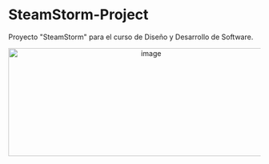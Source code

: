# SteamStorm-Project
Proyecto "SteamStorm" para el curso de Diseño y Desarrollo de Software.

<p align="center">
    <img width="554.5" height="216" alt="image" src="https://github.com/user-attachments/assets/18f6efbb-53b4-40c0-8be5-e8aecd900596" style="display: block; margin: 0 auto;" />
</p>

